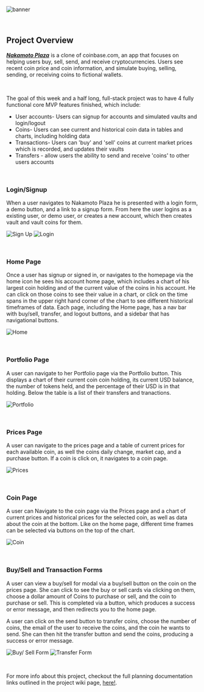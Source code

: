 ![banner](https://github.com/robert-debug/nakamoto-plaza/blob/master/react-app/src/image-assets/color_logo_with_background.png)

&nbsp;&nbsp;&nbsp;&nbsp;&nbsp;&nbsp;&nbsp;&nbsp;&nbsp;&nbsp;

## Project Overview

***[Nakamoto Plaza](https://nakamoto-plaza.herokuapp.com/)*** is a clone of coinbase.com, an app that focuses on helping users buy, sell, send, and receive cryptocurrencies. Users see recent coin price and coin information, and simulate buying, selling, sending, or receiving coins to fictional wallets. 

&nbsp;&nbsp;&nbsp;&nbsp;&nbsp;&nbsp;&nbsp;&nbsp;&nbsp;&nbsp;

The goal of this week and a half long, full-stack project was to have 4 fully functional core MVP features finished, which include:  
- User accounts- Users can signup for accounts and simulated vaults and login/logout
- Coins- Users can see current and historical coin data in tables and charts, including holding data 
- Transactions- Users can 'buy' and 'sell' coins at current market prices which is recorded, and updates their vaults
- Transfers - allow users the ability to send and receive 'coins' to other users accounts


&nbsp;&nbsp;&nbsp;&nbsp;&nbsp;&nbsp;&nbsp;&nbsp;&nbsp;&nbsp;

### Login/Signup

When a user navigates to Nakamoto Plaza he is presented with a login form, a demo button, and a link to a signup form. From here the user logins as a existing user, or demo user, or creates a new account, which then creates vault and vault coins for them.

![Sign Up](https://github.com/robert-debug/nakamoto-plaza/blob/master/react-app/src/image-assets/readme-images/SignupForm.png)
![Login](https://github.com/robert-debug/nakamoto-plaza/blob/master/react-app/src/image-assets/readme-images/LoginForm.png)

&nbsp;&nbsp;&nbsp;&nbsp;&nbsp;&nbsp;&nbsp;&nbsp;&nbsp;&nbsp;

### Home Page

Once a user has signup or signed in, or navigates to the homepage via the home icon he sees his account home page, which includes a chart of his largest coin holding and of the current value of the coins in his account. He can click on those coins to see their value in a chart, or click on the time spans in the upper right hand corner of the chart to see different historical timeframes of data. Each page, including the Home page, has a nav bar with buy/sell, transfer, and logout buttons, and a sidebar that has navigational buttons.

![Home](https://github.com/robert-debug/nakamoto-plaza/blob/master/react-app/src/image-assets/readme-images/Home.png)

&nbsp;&nbsp;&nbsp;&nbsp;&nbsp;&nbsp;&nbsp;&nbsp;&nbsp;&nbsp;

### Portfolio Page

A user can navigate to her Portfolio page via the Portfolio button. This displays a chart of their current coin coin holding, its current USD balance, the number of tokens held, and the percentage of their USD is in that holding. Below the table is a list of their transfers and tranactions.


![Portfolio](https://github.com/robert-debug/nakamoto-plaza/blob/master/react-app/src/image-assets/readme-images/Portfolio.png)

&nbsp;&nbsp;&nbsp;&nbsp;&nbsp;&nbsp;&nbsp;&nbsp;&nbsp;&nbsp;

### Prices Page 
A user can navigate to the prices page and a table of current prices for each available coin, as well the coins daily change, market cap, and a purchase button. If a coin is click on, it navigates to a coin page.


![Prices](https://github.com/robert-debug/nakamoto-plaza/blob/master/react-app/src/image-assets/readme-images/Prices.png)

&nbsp;&nbsp;&nbsp;&nbsp;&nbsp;&nbsp;&nbsp;&nbsp;&nbsp;&nbsp;

### Coin Page 

A user can Navigate to the coin page via the Prices page and a chart of current prices and historical prices for the selected coin, as well as data about the coin at the bottom. Like on the home page, different time frames can be selected via buttons on the top of the chart.


![Coin](https://github.com/robert-debug/nakamoto-plaza/blob/master/react-app/src/image-assets/readme-images/Coin%20Page.png)

&nbsp;&nbsp;&nbsp;&nbsp;&nbsp;&nbsp;&nbsp;&nbsp;&nbsp;&nbsp;


###  Buy/Sell and Transaction Forms 

A user can view a buy/sell for modal via a buy/sell button on the coin on the prices page. She can click to see the buy or sell cards via clicking on them, choose a dollar amount of Coins to purchase or sell, and the coin to purchase or sell. This is completed via a button, which produces a success or error message, and then redirects you to the home page.

A user can click on the send button to transfer coins, choose the number of coins, the email of the user to receive the coins, and the coin he wants to send. She can then hit the transfer button and send the coins, producing a success or error message.



![Buy/ Sell Form](https://github.com/robert-debug/nakamoto-plaza/blob/master/react-app/src/image-assets/readme-images/BuyForm.png)
![Transfer Form](https://github.com/robert-debug/nakamoto-plaza/blob/master/react-app/src/image-assets/readme-images/TransferForm.png)

&nbsp;&nbsp;&nbsp;&nbsp;&nbsp;&nbsp;&nbsp;&nbsp;&nbsp;&nbsp;

For more info about this project, checkout the full planning documentation links outlined in the project wiki page, [here!](https://github.com/robert-debug/nakamoto-plaza/wiki). 

